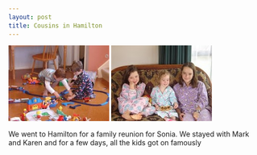 ```yaml
---
layout: post
title: Cousins in Hamilton
---
```

<img src="/images/content/DSC01309.jpg"/>
<img src="/images/content/DSC01305.jpg"/>

We went to Hamilton for a family reunion for Sonia. We stayed with
Mark and Karen and for a few days, all the kids got on famously 
